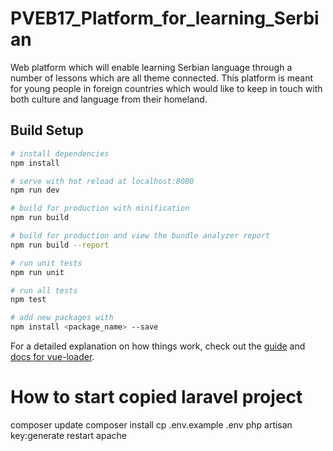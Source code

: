 # PVEB17_Platform_for_learning_Serbian
Web platform which will enable learning Serbian language through a number of lessons which are all theme connected. This platform is meant for young people in foreign countries which would like to keep in touch with both culture and language from their homeland. 

## Build Setup

``` bash
# install dependencies
npm install

# serve with hot reload at localhost:8080
npm run dev

# build for production with minification
npm run build

# build for production and view the bundle analyzer report
npm run build --report

# run unit tests
npm run unit

# run all tests
npm test

# add new packages with 
npm install <package_name> --save
```

For a detailed explanation on how things work, check out the [guide](http://vuejs-templates.github.io/webpack/) and [docs for vue-loader](http://vuejs.github.io/vue-loader).

# How to start copied laravel project
composer update
composer install
cp .env.example .env
php artisan key:generate
restart apache

